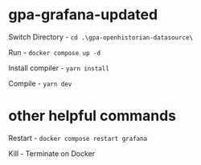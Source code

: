# gpa-grafana-updated

Switch Directory - `cd .\gpa-openhistorian-datasource\`

Run  - `docker compose up -d`
 
Install compiler - `yarn install`

Compile - `yarn dev`

# other helpful commands
Restart - `docker compose restart grafana`

Kill - Terminate on Docker 
